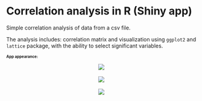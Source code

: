 # Correlation analysis in R (Shiny app)
Simple correlation analysis of data from a csv file.

The analysis includes: correlation matrix and visualization using `ggplot2` and `lattice` package, with the ability to select significant variables.

<b><h3 style="font-size:10">App appearance:</h3></b>

<p align="center">
  <img src="https://user-images.githubusercontent.com/84354098/195707510-7e491f6d-cf81-4a47-87d0-496174b15300.png" >
  <br><br>
  <img src="https://user-images.githubusercontent.com/84354098/195707716-39f5f530-4f29-4db6-9f9a-ef62e6515506.png" >
  <br><br>
  <img src="https://user-images.githubusercontent.com/84354098/195707761-470fe383-9ba9-4793-8a2e-93becae6ded0.png" >
</p>
